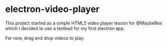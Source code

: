 # electron-video-player
This project started as a simple HTML5 video player lesson for @MaybeRex which I decided to use a testbed for my first electron app.

For now, drag and drop videos to play.